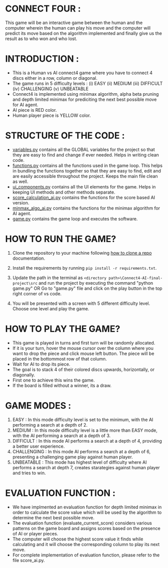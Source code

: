 # CONNECT FOUR :

This game will be an interactive game between the human and the computer wherein the human can play his move and the 
computer will predict its move based on the algorithm implemented and finally give us the result as to who won and
who lost.


# INTRODUCTION :

- This is a Human vs AI connect4 game where you have to connect 4 discs either in a row, column or diagonal.
- The game runs in 5 difficulty levels : 
    (i) EASY
    (ii) MEDIUM
    (iii) DIFFICULT
    (iv) CHALLENGING
    (v) UNBEATABLE
- Connect4 is implemented using minimax algorithm, alpha beta pruning and depth limited minimax for prediciting the next best 
  possible move for AI agent.
- AI piece is RED color.
- Human player piece is YELLOW color.


# STRUCTURE OF THE CODE :

- [variables.py](https://github.com/ayushijar/Connect4-AI-final-project/blob/Project-setup/src/variables.py) contains all the GLOBAL variables for the project so that they are easy to find and change if ever needed. Helps in writing clean code.
- [functions.py](https://github.com/ayushijar/Connect4-AI-final-project/blob/Project-setup/src/functions.py) contains all the functions used in the game loop. This helps in bundling the functions together so that they are easy to find, edit and are easily accessible throughout the project. Keeps the main file clean as well.
- [ui_components.py](https://github.com/ayushijar/Connect4-AI-final-project/blob/Project-setup/src/ui_components.py) contains all the UI elements for the game. Helps in keeping UI methods and other methods separate.
- [score_calculation_ai.py](https://github.com/ayushijar/Connect4-AI-final-project/blob/Project-setup/src/score_calculation_ai.py) contains the functions for the score based AI version.
- [minmax_algo_ai.py](https://github.com/ayushijar/Connect4-AI-final-project/blob/Project-setup/src/minmax_algo_ai.py) contains the functions for the minimax algorithm for AI agent.
- [game.py](https://github.com/ayushijar/Connect4-AI-final-project/blob/Project-setup/src/game.py) contains the game loop and executes the software.



# HOW TO RUN THE GAME?

1. Clone the repository to your machine following [how to clone a repo](https://docs.github.com/en/repositories/creating-and-managing-repositories/cloning-a-repository) documentation.

2. Install the requirements by running `pip install -r requirements.txt`.

3. Update the path in the terminal as `<directory path>\Connect4-AI-final-project\src` and run the project by executing the command     "python game.py" 
            OR
Go to "game.py" file and click on the play button in the top right corner of vs code.

4. You will be presented with a screen with 5 different difficulty level. Choose one level and play the game.


# HOW TO PLAY THE GAME?

- This game is played in turns and first turn will be randomly allocated.
- If it is your turn, hover the mouse cursor over the column where you want to drop the piece and click mouse left button. 
  The piece will be placed in the bottommost row of that column.
- Wait for AI to drop its piece.
- The goal is to stack 4 of their colored discs upwards, horizontally, or diagonally.
- First one to achieve this wins the game.
- If the board is filled without a winner, its a draw.


# GAME MODES :

1. EASY : In this mode difficulty level is set to the minimum, with the AI performing a search at a depth of 2.
2. MEDIUM : In this mode difficulty level is a little more than EASY mode, with the AI performing a search at a depth of 3.
3. DIFFICULT : In this mode AI performs a search at a depth of 4, providing a better user experience.
4. CHALLENGING :  In this mode AI performs a search at a depth of 6, presenting a challenging game play against human 
   player.
5. UNBEATABLE :  This mode has highest level of difficulty where AI performs a search at depth 7, creates starategies against
   human player and tries to win.

# EVALUATION FUNCTION :

- We have implmented an evaluation function for depth limited minimax in order to calculate the score value which will be used by the 
algorithm to determine the next best possible move.
- The evaluation function (evaluate_current_score) considers various patterns on the game board and assigns scores based on the presence of AI or player pieces.
- The computer will choose the highest score value it finds while calculating and it will choose the corresponding column to play its
next move.
- For complete implementation of evaluation function, please refer to the file score_ai.py.
